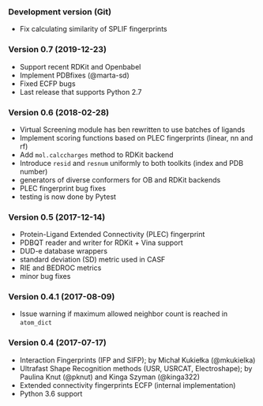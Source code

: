 ### Development version (Git)
* Fix calculating similarity of SPLIF fingerprints

### Version 0.7 (2019-12-23)
* Support recent RDKit and Openbabel
* Implement PDBfixes (@marta-sd)
* Fixed ECFP bugs
* Last release that supports Python 2.7 

### Version 0.6 (2018-02-28)
* Virtual Screening module has ben rewritten to use batches of ligands
* Implement scoring functions based on PLEC fingerprints (linear, nn and rf)
* Add `mol.calccharges` method to RDKit backend
* Introduce `resid` and `resnum` uniformly to both toolkits (index and PDB number)
* generators of diverse conformers for OB and RDKit backends
* PLEC fingerprint bug fixes
* testing is now done by Pytest


### Version 0.5 (2017-12-14)
* Protein-Ligand Extended Connectivity (PLEC) fingerprint
* PDBQT reader and writer for RDKit + Vina support
* DUD-e database wrappers
* standard deviation (SD) metric used in CASF
* RIE and BEDROC metrics
* minor bug fixes


### Version 0.4.1 (2017-08-09)
* Issue warning if maximum allowed neighbor count is reached in `atom_dict`


### Version 0.4 (2017-07-17)
* Interaction Fingerprints (IFP and SIFP);
    by Michał Kukiełka (@mkukielka)
* Ultrafast Shape Recognition methods (USR, USRCAT, Electroshape);
    by Paulina Knut (@pknut) and Kinga Szyman (@kinga322)
* Extended connectivity fingerprints ECFP (internal implementation)
* Python 3.6 support
